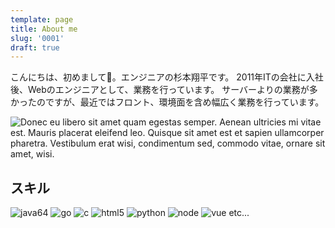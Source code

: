 ```yaml
---
template: page
title: About me
slug: '0001'
draft: true
---
```

こんにちは、初めまして。エンジニアの杉本翔平です。
2011年ITの会社に入社後、Webのエンジニアとして、業務を行っています。
サーバーよりの業務が多かったのですが、最近ではフロント、環境面を含め幅広く業務を行っています。


![Donec eu libero sit amet quam egestas semper. Aenean ultricies mi vitae est. Mauris placerat eleifend leo. Quisque sit amet est et sapien ullamcorper pharetra. Vestibulum erat wisi, condimentum sed, commodo vitae, ornare sit amet, wisi.](/media/image-2.jpg)

## スキル
![java64](/media/java.png)
![go](/media/Go.png)
![c](/media/C.png)
![html5](/media/Html5.png)
![python](/media/Python.png)
![node](/media/node.png)
![vue](/media/Vue.png)
etc...


